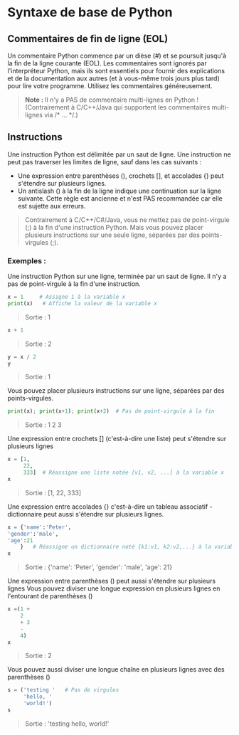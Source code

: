 # Syntaxe de base de Python

## Commentaires de fin de ligne (EOL)

Un commentaire Python commence par un dièse (#) et se poursuit jusqu'à la fin de la ligne courante (EOL). Les commentaires sont ignorés par l'interpréteur Python, mais ils sont essentiels pour fournir des explications et de la documentation aux autres (et à vous-même trois jours plus tard) pour lire votre programme. Utilisez les commentaires généreusement.

> **Note :** Il n'y a PAS de commentaire multi-lignes en Python ! (Contrairement à C/C++/Java qui supportent les commentaires multi-lignes via /* ... */.)

## Instructions

Une instruction Python est délimitée par un saut de ligne. Une instruction ne peut pas traverser les limites de ligne, sauf dans les cas suivants :

- Une expression entre parenthèses (), crochets [], et accolades {} peut s'étendre sur plusieurs lignes.
- Un antislash (\) à la fin de la ligne indique une continuation sur la ligne suivante. Cette règle est ancienne et n'est PAS recommandée car elle est sujette aux erreurs.

> Contrairement à C/C++/C#/Java, vous ne mettez pas de point-virgule (;) à la fin d'une instruction Python. Mais vous pouvez placer plusieurs instructions sur une seule ligne, séparées par des points-virgules (;).

### Exemples :

Une instruction Python sur une ligne, terminée par un saut de ligne.
Il n'y a pas de point-virgule à la fin d'une instruction.
```python
x = 1     # Assigne 1 à la variable x
print(x)   # Affiche la valeur de la variable x
```
> Sortie : 1
```python
x + 1
```
> Sortie : 2
```python
y = x / 2
y
```
> Sortie : 1

Vous pouvez placer plusieurs instructions sur une ligne, séparées par des points-virgules.
```python
print(x); print(x+1); print(x+2)  # Pas de point-virgule à la fin
```
> Sortie :
> 1
> 2
> 3

Une expression entre crochets [] (c'est-à-dire une liste) peut s'étendre sur plusieurs lignes
```python
x = [1,
     22,
     333]  # Réassigne une liste notée [v1, v2, ...] à la variable x
x
```
> Sortie : [1, 22, 333]

Une expression entre accolades {} c'est-à-dire un tableau associatif - dictionnaire peut aussi s'étendre sur plusieurs lignes.
```python
x = {'name':'Peter',
'gender':'male',
'age':21
    }   # Réassigne un dictionnaire noté {k1:v1, k2:v2,...} à la variable x
x
```
> Sortie : {'name': 'Peter', 'gender': 'male', 'age': 21}

Une expression entre parenthèses () peut aussi s'étendre sur plusieurs lignes
Vous pouvez diviser une longue expression en plusieurs lignes en l'entourant de parenthèses ()
```python
x =(1 +
    2
    + 3
    -
    4)
x
```
> Sortie : 2

Vous pouvez aussi diviser une longue chaîne en plusieurs lignes avec des parenthèses ()
```python
s = ('testing '   # Pas de virgules
     'hello, '
     'world!')
s
```
> Sortie : 'testing hello, world!'
